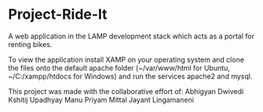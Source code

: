 # Project-Ride-It
A web application in the LAMP development stack which acts as a portal for renting bikes.

To view the application install XAMP on your operating system and clone the files onto the default apache folder
(~/var/www/html for Ubuntu,
~/C:/xampp/htdocs for Windows)
and run the services apache2 and mysql. 

This project was made with the collaborative effort of:
Abhigyan Dwivedi
Kshitij Upadhyay
Manu Priyam Mittal
Jayant Lingamaneni

